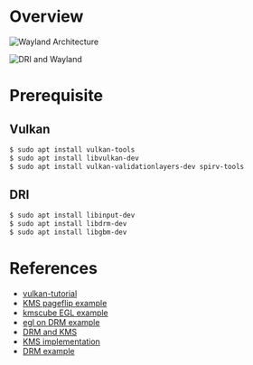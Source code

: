 # Overview

![Wayland Architecture](https://wayland.freedesktop.org/wayland-architecture.png)

![DRI and Wayland](https://upload.wikimedia.org/wikipedia/commons/b/ba/Linux_graphics_drivers_DRI_Wayland.svg)

# Prerequisite

## Vulkan
```bash
$ sudo apt install vulkan-tools
$ sudo apt install libvulkan-dev
$ sudo apt install vulkan-validationlayers-dev spirv-tools
```

## DRI
```bash
$ sudo apt install libinput-dev
$ sudo apt install libdrm-dev
$ sudo apt install libgbm-dev
```

# References

 * [vulkan-tutorial](https://vulkan-tutorial.com/Introduction)
 * [KMS pageflip example](https://github.com/liujunming/GPU_learning/blob/master/drm/kms-pageflip.c)
 * [kmscube EGL example](https://gitlab.freedesktop.org/mesa/kmscube/-/blob/master/common.c)
 * [egl on DRM example](https://blogs.igalia.com/elima/2016/10/06/example-run-an-opengl-es-compute-shader-on-a-drm-render-node/)
 * [DRM and KMS](https://events.static.linuxfound.org/sites/events/files/lcjpcojp13_pinchart.pdf)
 * [KMS implementation](https://github.com/CPFL/drm/blob/master/libkms/api.c)
 * [DRM example](https://github.com/dvdhrm/docs/blob/master/drm-howto/modeset.c)

